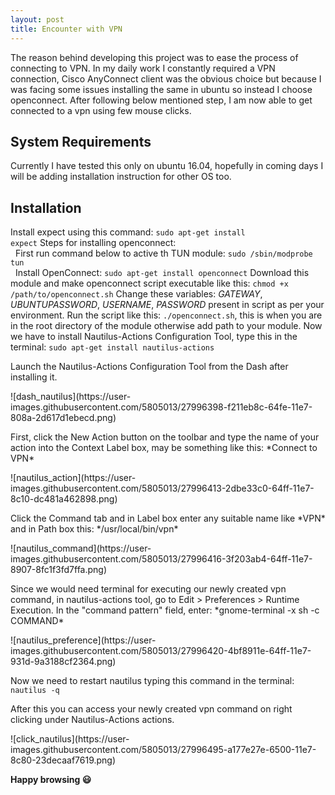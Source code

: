 ```yaml
---
layout: post
title: Encounter with VPN
---
```



The reason behind developing this project was to ease the process of connecting to VPN. In my daily work I constantly required a VPN connection, Cisco AnyConnect client was the obvious choice but because I was facing some issues installing the same in ubuntu so instead I choose openconnect. After following below mentioned step, I am now able to get connected to a vpn using few mouse clicks.

## System Requirements ##

Currently I have tested this only on ubuntu 16.04, hopefully in coming days I will be adding installation instruction for other OS too.

## Installation ##

Install expect using this command: <code>sudo apt-get install expect</code>
Steps for installing openconnect: <br>
	&nbsp;&nbsp;First run command below to active th TUN module: <code>sudo /sbin/modprobe tun</code> <br>
	&nbsp;&nbsp;Install OpenConnect: <code>sudo apt-get install openconnect</code>
Download this module and make openconnect script executable like this:
   <code>chmod +x /path/to/openconnect.sh</code>
Change these variables: *GATEWAY*, *UBUNTUPASSWORD*, *USERNAME*, *PASSWORD* present in script as per your environment.
Run the script like this:
	<code>./openconnect.sh</code>, this is when you are in the root directory of the module otherwise add path to your module.
Now we have to install Nautilus-Actions Configuration Tool, type this in the terminal:
	<code>sudo apt-get install nautilus-actions</code>
<p>Launch the Nautilus-Actions Configuration Tool from the Dash after installing it.</p>
![dash_nautilus](https://user-images.githubusercontent.com/5805013/27996398-f211eb8c-64fe-11e7-808a-2d617d1ebecd.png)
<p>First, click the New Action button on the toolbar and type the name of your action into the Context Label box, may be something like this: *Connect to VPN*</p>
![nautilus_action](https://user-images.githubusercontent.com/5805013/27996413-2dbe33c0-64ff-11e7-8c10-dc481a462898.png)
<p>Click the Command tab and in Label box enter any suitable name like *VPN* and in Path box this: */usr/local/bin/vpn*</p>
![nautilus_command](https://user-images.githubusercontent.com/5805013/27996416-3f203ab4-64ff-11e7-8907-8fc1f3fd7ffa.png)
<p>Since we would need terminal for executing our newly created vpn command, in nautilus-actions tool, go to Edit > Preferences > Runtime Execution. In the "command pattern" field, enter: *gnome-terminal -x sh -c COMMAND*</p>
![nautilus_preference](https://user-images.githubusercontent.com/5805013/27996420-4bf8911e-64ff-11e7-931d-9a3188cf2364.png)
<p>Now we need to restart nautilus typing this command in the terminal: <code>nautilus -q</code></p>
<p>After this you can access your newly created vpn command on right clicking under Nautilus-Actions actions.</p>
![click_nautilus](https://user-images.githubusercontent.com/5805013/27996495-a177e27e-6500-11e7-8c80-23decaaf7619.png)

<strong>Happy browsing :smiley:</strong>